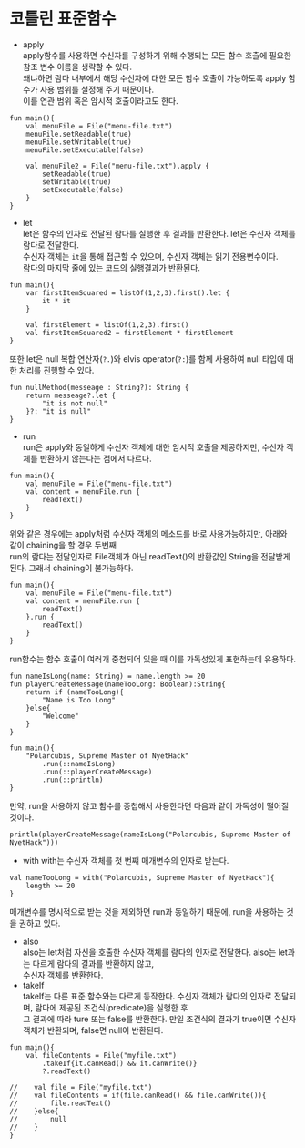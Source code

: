 # 코틀린 표준함수
- apply<br>
apply함수를 사용하면 수신자를 구성하기 위해 수행되는 모든 함수 호출에 필요한 참조 변수 이름을 생략할 수 있다.<br>
왜냐하면 람다 내부에서 해당 수신자에 대한 모든 함수 호출이 가능하도록 apply 함수가 사용 범위를 설정해 주기 때문이다.<br>
이를 연관 범위 혹은 암시적 호출이라고도 한다.
```
fun main(){
    val menuFile = File("menu-file.txt")
    menuFile.setReadable(true)
    menuFile.setWritable(true)
    menuFile.setExecutable(false)

    val menuFile2 = File("menu-file.txt").apply {
        setReadable(true)
        setWritable(true)
        setExecutable(false)
    }
}
```
- let<br>
let은 함수의 인자로 전달된 람다를 실행한 후 결과를 반환한다. let은 수신자 객체를 람다로 전달한다.<br>
수신자 객체는 `it`을 통해 접근할 수 있으며, 수신자 객체는 읽기 전용변수이다.<br>
람다의 마지막 줄에 있는 코드의 실행결과가 반환된다.
```
fun main(){
    var firstItemSquared = listOf(1,2,3).first().let {
        it * it
    }

    val firstElement = listOf(1,2,3).first()
    val firstItemSquared2 = firstElement * firstElement
}
```
또한 let은 null 복합 연산자(`?.`)와 elvis operator(`?:`)를 함께 사용하여 null 타입에 대한 처리를 진행할 수 있다.
```
fun nullMethod(messeage : String?): String {
    return messeage?.let { 
        "it is not null"
    }?: "it is null"
}
```
- run<br>
run은 apply와 동일하게 수신자 객체에 대한 암시적 호출을 제공하지만, 수신자 객체를 반환하지 않는다는 점에서 다르다.
```
fun main(){
    val menuFile = File("menu-file.txt")
    val content = menuFile.run { 
        readText()
    }
}
```
위와 같은 경우에는 apply처럼 수신자 객체의 메소드를 바로 사용가능하지만, 아래와 같이 chaining을 할 경우 두번째<br>
run의 람다는 전달인자로 File객체가 아닌 readText()의 반환값인 String을 전달받게 된다. 그래서 chaining이 불가능하다.
```
fun main(){
    val menuFile = File("menu-file.txt")
    val content = menuFile.run { 
        readText()
    }.run { 
        readText()
    }
}
```
run함수는 함수 호출이 여러개 중첩되어 있을 때 이를 가독성있게 표현하는데 유용하다.
```
fun nameIsLong(name: String) = name.length >= 20
fun playerCreateMessage(nameTooLong: Boolean):String{
    return if (nameTooLong){
        "Name is Too Long"
    }else{
        "Welcome"
    }
}

fun main(){
    "Polarcubis, Supreme Master of NyetHack"
        .run(::nameIsLong)
        .run(::playerCreateMessage)
        .run(::println)
}
```
만약, run을 사용하지 않고 함수를 중첩해서 사용한다면 다음과 같이 가독성이 떨어질 것이다.
```
println(playerCreateMessage(nameIsLong("Polarcubis, Supreme Master of NyetHack")))
```
- with
with는 수신자 객체를 첫 번쨰 매개변수의 인자로 받는다.
```
val nameTooLong = with("Polarcubis, Supreme Master of NyetHack"){
    length >= 20
}
```
매개변수를 명시적으로 받는 것을 제외하면 run과 동일하기 때문에, run을 사용하는 것을 권하고 있다.
- also<br>
also는 let처럼 자신을 호출한 수신자 객체를 람다의 인자로 전달한다. also는 let과는 다르게 람다의 결과를 반환하지 않고,<br>
수신자 객체를 반환한다.
- takeIf<br>
takeIf는 다른 표준 함수와는 다르게 동작한다. 수신자 객체가 람다의 인자로 전달되며, 람다에 제공된 조건식(predicate)을 실행한 후<br>
그 결과에 따라 ture 또는 false를 반환한다. 만일 조건식의 결과가 true이면 수신자 객체가 반환되며, false면 null이 반환된다.
```
fun main(){
    val fileContents = File("myfile.txt")
        .takeIf{it.canRead() && it.canWrite()}
        ?.readText()
    
//    val file = File("myfile.txt")
//    val fileContents = if(file.canRead() && file.canWrite()){
//        file.readText()
//    }else{
//        null
//    }
}
```













